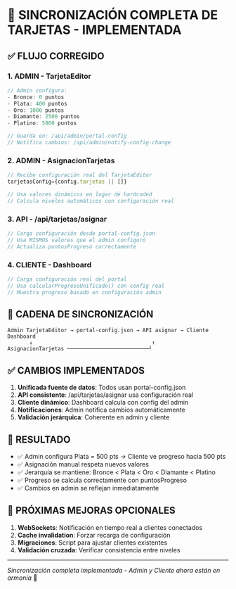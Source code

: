 # 🎯 SINCRONIZACIÓN COMPLETA DE TARJETAS - IMPLEMENTADA

## ✅ FLUJO CORREGIDO

### 1. **ADMIN - TarjetaEditor**
```typescript
// Admin configura:
- Bronce: 0 puntos
- Plata: 400 puntos  
- Oro: 1000 puntos
- Diamante: 2500 puntos
- Platino: 5000 puntos

// Guarda en: /api/admin/portal-config
// Notifica cambios: /api/admin/notify-config-change
```

### 2. **ADMIN - AsignacionTarjetas**
```typescript
// Recibe configuración real del TarjetaEditor
tarjetasConfig={config.tarjetas || []}

// Usa valores dinámicos en lugar de hardcoded
// Calcula niveles automáticos con configuración real
```

### 3. **API - /api/tarjetas/asignar**
```typescript
// Carga configuración desde portal-config.json
// Usa MISMOS valores que el admin configuró
// Actualiza puntosProgreso correctamente
```

### 4. **CLIENTE - Dashboard**
```typescript
// Carga configuración real del portal
// Usa calcularProgresoUnificado() con config real
// Muestra progreso basado en configuración admin
```

## 🔄 CADENA DE SINCRONIZACIÓN

```
Admin TarjetaEditor → portal-config.json → API asignar → Cliente Dashboard
       ↓                                      ↑
AsignacionTarjetas ──────────────────────────┘
```

## ✅ CAMBIOS IMPLEMENTADOS

1. **Unificada fuente de datos**: Todos usan portal-config.json
2. **API consistente**: /api/tarjetas/asignar usa configuración real
3. **Cliente dinámico**: Dashboard calcula con config del admin
4. **Notificaciones**: Admin notifica cambios automáticamente
5. **Validación jerárquica**: Coherente en admin y cliente

## 🎯 RESULTADO

- ✅ Admin configura Plata = 500 pts → Cliente ve progreso hacia 500 pts
- ✅ Asignación manual respeta nuevos valores
- ✅ Jerarquía se mantiene: Bronce < Plata < Oro < Diamante < Platino
- ✅ Progreso se calcula correctamente con puntosProgreso
- ✅ Cambios en admin se reflejan inmediatamente

## 🚀 PRÓXIMAS MEJORAS OPCIONALES

1. **WebSockets**: Notificación en tiempo real a clientes conectados
2. **Cache invalidation**: Forzar recarga de configuración
3. **Migraciones**: Script para ajustar clientes existentes
4. **Validación cruzada**: Verificar consistencia entre niveles

---
*Sincronización completa implementada - Admin y Cliente ahora están en armonía* 🎉
